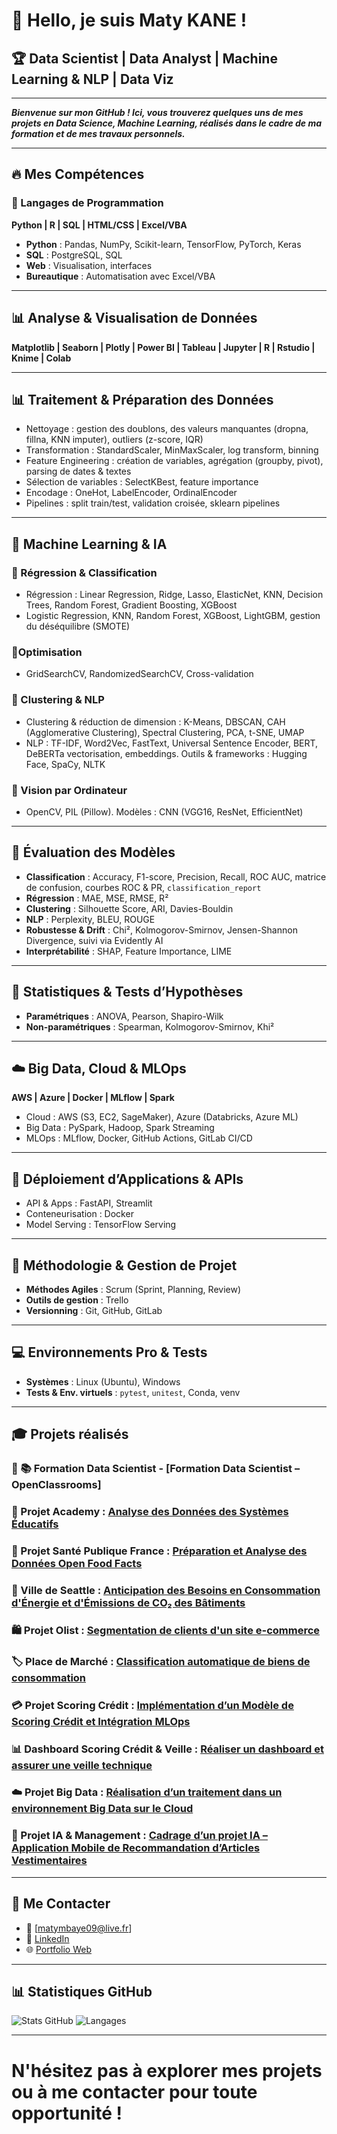 # 👋 Hello, je suis Maty KANE !

## 🏆 **Data Scientist | Data Analyst | Machine Learning & NLP | Data Viz**

***

***Bienvenue sur mon GitHub ! Ici, vous trouverez quelques uns de mes projets en Data Science, Machine Learning, réalisés dans le cadre de ma formation et de mes travaux personnels.***

***

## 🔥 Mes Compétences

### 🔹 Langages de Programmation
**Python | R | SQL | HTML/CSS | Excel/VBA**

- **Python** : Pandas, NumPy, Scikit-learn, TensorFlow, PyTorch, Keras   
- **SQL** : PostgreSQL, SQL  
- **Web** : Visualisation, interfaces  
- **Bureautique** : Automatisation avec Excel/VBA   

***

## 📊 Analyse & Visualisation de Données
**Matplotlib | Seaborn | Plotly | Power BI | Tableau | Jupyter | R | Rstudio | Knime | Colab**

***

## 📊 Traitement & Préparation des Données

- Nettoyage : gestion des doublons, des valeurs manquantes (dropna, fillna, KNN imputer), outliers (z-score, IQR)  
- Transformation : StandardScaler, MinMaxScaler, log transform, binning  
- Feature Engineering : création de variables, agrégation (groupby, pivot), parsing de dates & textes  
- Sélection de variables : SelectKBest, feature importance  
- Encodage : OneHot, LabelEncoder, OrdinalEncoder  
- Pipelines : split train/test, validation croisée, sklearn pipelines  

***

## 🤖 Machine Learning & IA

### 🔹 Régression & Classification
- Régression : Linear Regression, Ridge, Lasso, ElasticNet, KNN, Decision Trees, Random Forest, Gradient Boosting, XGBoost  
- Logistic Regression, KNN, Random Forest, XGBoost, LightGBM, gestion du déséquilibre (SMOTE)

### 🔹Optimisation
- GridSearchCV, RandomizedSearchCV, Cross-validation

### 🔹 Clustering & NLP
- Clustering & réduction de dimension : K-Means, DBSCAN, CAH (Agglomerative Clustering), Spectral Clustering, PCA, t-SNE, UMAP
- NLP : TF-IDF, Word2Vec, FastText, Universal Sentence Encoder, BERT, DeBERTa vectorisation, embeddings. Outils & frameworks : Hugging Face, SpaCy, NLTK

### 🔹 Vision par Ordinateur
- OpenCV, PIL (Pillow). Modèles : CNN (VGG16, ResNet, EfficientNet)

***

## 🧪 Évaluation des Modèles

- **Classification** : Accuracy, F1-score, Precision, Recall, ROC AUC, matrice de confusion, courbes ROC & PR, `classification_report`  
- **Régression** : MAE, MSE, RMSE, R²  
- **Clustering** : Silhouette Score, ARI, Davies-Bouldin  
- **NLP** : Perplexity, BLEU, ROUGE  
- **Robustesse & Drift** : Chi², Kolmogorov-Smirnov, Jensen-Shannon Divergence, suivi via Evidently AI  
- **Interprétabilité** : SHAP, Feature Importance, LIME  

***

## 📐 Statistiques & Tests d’Hypothèses

- **Paramétriques** : ANOVA, Pearson, Shapiro-Wilk  
- **Non-paramétriques** : Spearman, Kolmogorov-Smirnov, Khi² 

***

## ☁️ Big Data, Cloud & MLOps

**AWS | Azure | Docker | MLflow | Spark**

- Cloud : AWS (S3, EC2, SageMaker), Azure (Databricks, Azure ML)
- Big Data : PySpark, Hadoop, Spark Streaming 
- MLOps : MLflow, Docker, GitHub Actions, GitLab CI/CD

***

## 🚀 Déploiement d’Applications & APIs

- API & Apps : FastAPI, Streamlit
- Conteneurisation : Docker
- Model Serving : TensorFlow Serving

***

## 🧠 Méthodologie & Gestion de Projet

- **Méthodes Agiles** : Scrum (Sprint, Planning, Review)  
- **Outils de gestion** : Trello
- **Versionning** : Git, GitHub, GitLab  

***

## 💻 Environnements Pro & Tests

- **Systèmes** : Linux (Ubuntu), Windows  
- **Tests & Env. virtuels** : `pytest`, `unitest`, Conda, venv  

***

## 🎓 **Projets réalisés**

### 🔷 📚 Formation Data Scientist - [Formation Data Scientist – OpenClassrooms]

### 🎯 Projet Academy : [**Analyse des Données des Systèmes Éducatifs**](https://github.com/MatyKane/P2_Analyse-des-donn-es-de-syst-mes-ducatifs)

### 🥗 Projet Santé Publique France : [**Préparation et Analyse des Données Open Food Facts**](https://github.com/MatyKane/P3_Preparer_des_donnes_pour_un_organisme_de_sante_publique)

### 🌆 Ville de Seattle : [**Anticipation des Besoins en Consommation d'Énergie et d'Émissions de CO₂ des Bâtiments**](https://github.com/MatyKane/P4_Anticipez_les_besoins_en_consommation_de_batiments)

### 🛍️ Projet Olist : [**Segmentation de clients d'un site e-commerce**](https://github.com/MatyKane/P5_Segmentez_des_clients_de_site_e-commerce)

### 🏷️ Place de Marché : [**Classification automatique de biens de consommation**](https://github.com/MatyKane/P6_Classifiez_automatiquement_des_biens_de_consommation)

### 💳 Projet Scoring Crédit : [**Implémentation d’un Modèle de Scoring Crédit et Intégration MLOps**](https://github.com/MatyKane/P7_Modele_Scoring)

### 📊 Dashboard Scoring Crédit & Veille : [**Réaliser un dashboard et assurer une veille technique**](https://github.com/MatyKane/P8_R-alisez_un_dashboard_et_assurez_une_veille_technique)

### ☁️ Projet Big Data : [**Réalisation d’un traitement dans un environnement Big Data sur le Cloud**](https://github.com/MatyKane/P9_Realisez_un_traitement_dans_un_environnement_Big_Data_sur_le_Cloud)

### 🤖 Projet IA & Management : [**Cadrage d’un projet IA – Application Mobile de Recommandation d’Articles Vestimentaires**](https://github.com/MatyKane/P10_Realisation_cadrage_projet_IA)

***

## 📩 Me Contacter

- 📧 [matymbaye09@live.fr]  
- 🔗 [LinkedIn](https://linkedin.com/in/maty-kane-1b517b1b5)  
- 🌐 [Portfolio Web](https://***.com)

***

## 📊 Statistiques GitHub

![Stats GitHub](https://github-readme-stats.vercel.app/api?username=MatyKane&show_icons=true&theme=radical)
![Langages](https://github-readme-stats.vercel.app/api/top-langs/?username=MatyKane&layout=compact)

---

# **N'hésitez pas à explorer mes projets ou à me contacter pour toute opportunité !**

